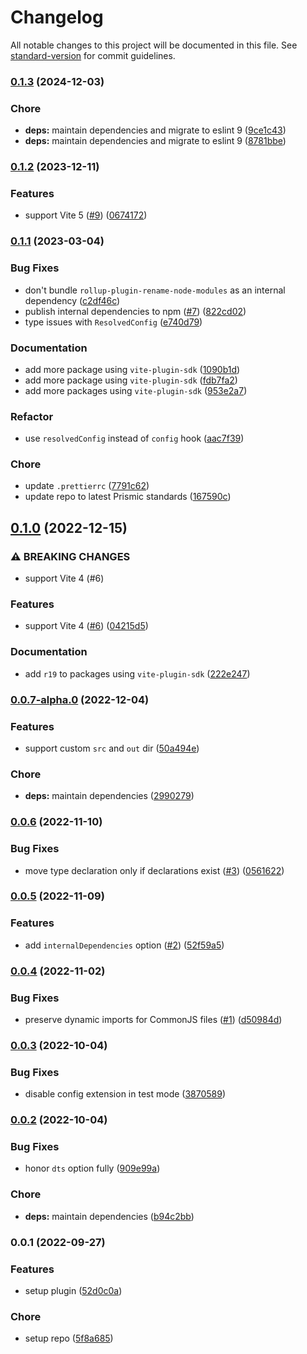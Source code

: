 # Changelog

All notable changes to this project will be documented in this file. See [standard-version](https://github.com/conventional-changelog/standard-version) for commit guidelines.

### [0.1.3](https://github.com/prismicio-community/vite-plugin-sdk/compare/v0.1.2...v0.1.3) (2024-12-03)


### Chore

* **deps:** maintain dependencies and migrate to eslint 9 ([9ce1c43](https://github.com/prismicio-community/vite-plugin-sdk/commit/9ce1c43cd3b403e6a9d12ed727cec5556e5fb6ee))
* **deps:** maintain dependencies and migrate to eslint 9 ([8781bbe](https://github.com/prismicio-community/vite-plugin-sdk/commit/8781bbeec56f530418c0b21ce3d0d13de23602b1))

### [0.1.2](https://github.com/prismicio-community/vite-plugin-sdk/compare/v0.1.1...v0.1.2) (2023-12-11)


### Features

* support Vite 5 ([#9](https://github.com/prismicio-community/vite-plugin-sdk/issues/9)) ([0674172](https://github.com/prismicio-community/vite-plugin-sdk/commit/067417248c970cd543847589845b233ec4268e1b))

### [0.1.1](https://github.com/prismicio-community/vite-plugin-sdk/compare/v0.1.0...v0.1.1) (2023-03-04)


### Bug Fixes

* don't bundle `rollup-plugin-rename-node-modules` as an internal dependency ([c2df46c](https://github.com/prismicio-community/vite-plugin-sdk/commit/c2df46c84d5536c93156d27191214cfec3b97c37))
* publish internal dependencies to npm ([#7](https://github.com/prismicio-community/vite-plugin-sdk/issues/7)) ([822cd02](https://github.com/prismicio-community/vite-plugin-sdk/commit/822cd0227b9c35723e23b1575f730bd073785f2f))
* type issues with `ResolvedConfig` ([e740d79](https://github.com/prismicio-community/vite-plugin-sdk/commit/e740d7912a7c619c968ef100f836d821eaa97647))


### Documentation

* add more package using `vite-plugin-sdk` ([1090b1d](https://github.com/prismicio-community/vite-plugin-sdk/commit/1090b1d7ccbe4ae8fd06d6d6352767d2cd23bbdc))
* add more package using `vite-plugin-sdk` ([fdb7fa2](https://github.com/prismicio-community/vite-plugin-sdk/commit/fdb7fa2b26135f114a79c2241a10ed36df51d050))
* add more packages using `vite-plugin-sdk` ([953e2a7](https://github.com/prismicio-community/vite-plugin-sdk/commit/953e2a760f0afff354eb742a05b9dfcbd4666173))


### Refactor

* use `resolvedConfig` instead of `config` hook ([aac7f39](https://github.com/prismicio-community/vite-plugin-sdk/commit/aac7f3916b83e636103949f38cd44f00b5a62ace))


### Chore

* update `.prettierrc` ([7791c62](https://github.com/prismicio-community/vite-plugin-sdk/commit/7791c62c1076bc3b3917a8086a3d16ad9f9a5a63))
* update repo to latest Prismic standards ([167590c](https://github.com/prismicio-community/vite-plugin-sdk/commit/167590c3095e04ea7168a4c6578562dbe9c97028))

## [0.1.0](https://github.com/prismicio-community/vite-plugin-sdk/compare/v0.0.7-alpha.0...v0.1.0) (2022-12-15)


### ⚠ BREAKING CHANGES

* support Vite 4 (#6)

### Features

* support Vite 4 ([#6](https://github.com/prismicio-community/vite-plugin-sdk/issues/6)) ([04215d5](https://github.com/prismicio-community/vite-plugin-sdk/commit/04215d5d9dfec4813a0a91be5c80b85ef51ba1da))


### Documentation

* add `r19` to packages using `vite-plugin-sdk` ([222e247](https://github.com/prismicio-community/vite-plugin-sdk/commit/222e2479e28a81ba301d97c26c2f50e495fa77ff))

### [0.0.7-alpha.0](https://github.com/prismicio-community/vite-plugin-sdk/compare/v0.0.6...v0.0.7-alpha.0) (2022-12-04)


### Features

* support custom `src` and `out` dir ([50a494e](https://github.com/prismicio-community/vite-plugin-sdk/commit/50a494ef6077bc393e384067f5337f5a2be26805))


### Chore

* **deps:** maintain dependencies ([2990279](https://github.com/prismicio-community/vite-plugin-sdk/commit/2990279a1eb60956004ed2558bd1c739d1c20b9c))

### [0.0.6](https://github.com/prismicio-community/vite-plugin-sdk/compare/v0.0.5...v0.0.6) (2022-11-10)


### Bug Fixes

* move type declaration only if declarations exist ([#3](https://github.com/prismicio-community/vite-plugin-sdk/issues/3)) ([0561622](https://github.com/prismicio-community/vite-plugin-sdk/commit/05616226b3642ed39ed3d2eb1c3abac645b38325))

### [0.0.5](https://github.com/prismicio-community/vite-plugin-sdk/compare/v0.0.4...v0.0.5) (2022-11-09)


### Features

* add `internalDependencies` option ([#2](https://github.com/prismicio-community/vite-plugin-sdk/issues/2)) ([52f59a5](https://github.com/prismicio-community/vite-plugin-sdk/commit/52f59a5dd8293f2945ada8781e8e6c41f274fbd7))

### [0.0.4](https://github.com/prismicio-community/vite-plugin-sdk/compare/v0.0.3...v0.0.4) (2022-11-02)


### Bug Fixes

* preserve dynamic imports for CommonJS files ([#1](https://github.com/prismicio-community/vite-plugin-sdk/issues/1)) ([d50984d](https://github.com/prismicio-community/vite-plugin-sdk/commit/d50984d7fe78d0648f39d4f7fe105136046097f6))

### [0.0.3](https://github.com/prismicio-community/vite-plugin-sdk/compare/v0.0.2...v0.0.3) (2022-10-04)


### Bug Fixes

* disable config extension in test mode ([3870589](https://github.com/prismicio-community/vite-plugin-sdk/commit/3870589067c721de062d29a08fde463283a3bfba))

### [0.0.2](https://github.com/prismicio-community/vite-plugin-sdk/compare/v0.0.1...v0.0.2) (2022-10-04)


### Bug Fixes

* honor `dts` option fully ([909e99a](https://github.com/prismicio-community/vite-plugin-sdk/commit/909e99af40d44e955978661a9f5dda891b03583f))


### Chore

* **deps:** maintain dependencies ([b94c2bb](https://github.com/prismicio-community/vite-plugin-sdk/commit/b94c2bb0ad955a1435820f280782299475768b29))

### 0.0.1 (2022-09-27)


### Features

* setup plugin ([52d0c0a](https://github.com/prismicio-community/vite-plugin-sdk/commit/52d0c0a75d8ff6a1ef4ae63695dcd4c83a4a4fee))


### Chore

* setup repo ([5f8a685](https://github.com/prismicio-community/vite-plugin-sdk/commit/5f8a685c823e0a5a64f06965ae0bd7eb31a06f8b))
